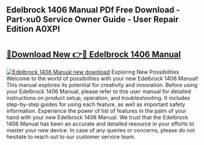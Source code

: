 ## Edelbrock 1406 Manual PDf Free Download - Part-xu0 Service Owner Guide - User Repair Edition A0XPI

# <h2><a href="http://bc15533.oget.top/?id=Edelbrock+1406+Manual">🔗Download New 👉🔴 Edelbrock 1406 Manual</a></h2>

[![Edelbrock 1406 Manual new download](https://i.imgur.com/5g1atiW.png)](http://bc15533.oget.top/?id=Edelbrock+1406+Manual)
Exploring New Possibilities Welcome to the world of possibilities with your new Edelbrock 1406 Manual! This manual explores its potential for creativity and innovation. Before using your Edelbrock 1406 Manual, please refer to this user manual for detailed instructions on product setup, operation, and troubleshooting. It includes step-by-step guides for using each feature, as well as important safety information. Experience the power of list of features in the palm of your hand with your new Edelbrock 1406 Manual. We trust that the Edelbrock 1406 Manual has been an accurate and detailed resource in your efforts to master your new device. In case of any queries or concerns, please do not hesitate to reach out to our customer service team.
